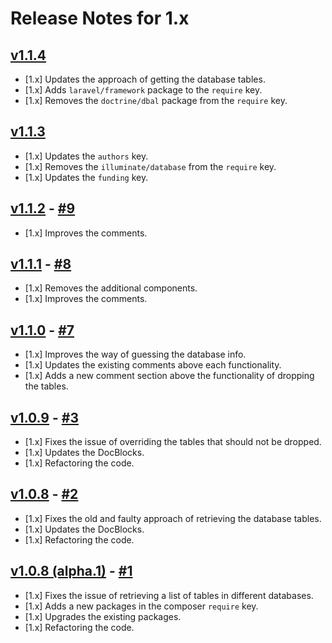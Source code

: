 # Release Notes for 1.x

## [v1.1.4](https://github.com/mahmoudmohamedramadan/custom-fresh/releases/tag/v1.1.4)

- [1.x] Updates the approach of getting the database tables.
- [1.x] Adds `laravel/framework` package to the `require` key.
- [1.x] Removes the `doctrine/dbal` package from the `require` key.

## [v1.1.3](https://github.com/mahmoudmohamedramadan/custom-fresh/releases/tag/v1.1.3)

- [1.x] Updates the `authors` key.
- [1.x] Removes the `illuminate/database` from the `require` key.
- [1.x] Updates the `funding` key.

## [v1.1.2](https://github.com/mahmoudmohamedramadan/custom-fresh/releases/tag/v1.1.2) - [#9](https://github.com/mahmoudmohamedramadan/custom-fresh/pull/9)

- [1.x] Improves the comments.

## [v1.1.1](https://github.com/mahmoudmohamedramadan/custom-fresh/releases/tag/v1.1.1) - [#8](https://github.com/mahmoudmohamedramadan/custom-fresh/pull/8)

- [1.x] Removes the additional components.
- [1.x] Improves the comments.

## [v1.1.0](https://github.com/mahmoudmohamedramadan/custom-fresh/releases/tag/v1.1.0) - [#7](https://github.com/mahmoudmohamedramadan/custom-fresh/pull/7)

- [1.x] Improves the way of guessing the database info.
- [1.x] Updates the existing comments above each functionality.
- [1.x] Adds a new comment section above the functionality of dropping the tables.

## [v1.0.9](https://github.com/mahmoudmohamedramadan/custom-fresh/releases/tag/v1.0.9) - [#3](https://github.com/mahmoudmohamedramadan/custom-fresh/pull/3)

- [1.x] Fixes the issue of overriding the tables that should not be dropped.
- [1.x] Updates the DocBlocks.
- [1.x] Refactoring the code.

## [v1.0.8](https://github.com/mahmoudmohamedramadan/custom-fresh/releases/tag/v1.0.8) - [#2](https://github.com/mahmoudmohamedramadan/custom-fresh/pull/2)

- [1.x] Fixes the old and faulty approach of retrieving the database tables.
- [1.x] Updates the DocBlocks.
- [1.x] Refactoring the code.

## [v1.0.8 (alpha.1)](https://github.com/mahmoudmohamedramadan/custom-fresh/releases/tag/v1.0.8-alpha.1) - [#1](https://github.com/mahmoudmohamedramadan/custom-fresh/pull/1)

- [1.x] Fixes the issue of retrieving a list of tables in different databases.
- [1.x] Adds a new packages in the composer `require` key.
- [1.x] Upgrades the existing packages.
- [1.x] Refactoring the code.
